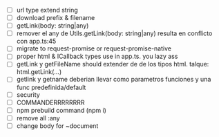 - [ ] url type extend string
- [ ] download prefix & filename
- [ ] getLink(body: string|any)
- [ ] remover el any de Utils.getLink(body: string|any) resulta en conflicto con app.ts:45
- [ ] migrate to request-promise or request-promise-native
- [ ] proper html & ICallback types use in app.ts. you lazy ass
- [ ] getLink y getFileName should extender de de los tipos html. talque: html.getLink(...)
- [ ] getlink y getname deberian llevar como parametros funciones y una func predefinida/default
- [ ] security
- [ ] COMMANDERRRRRRRR
- [ ] npm prebuild command (npm i)
- [ ] remove all :any
- [ ] change body for ~document
